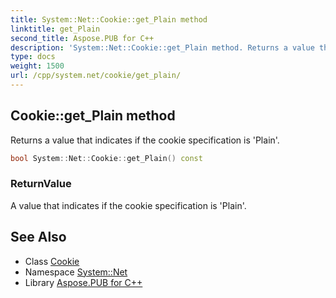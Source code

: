 ```yaml
---
title: System::Net::Cookie::get_Plain method
linktitle: get_Plain
second_title: Aspose.PUB for C++
description: 'System::Net::Cookie::get_Plain method. Returns a value that indicates if the cookie specification is ''Plain'' in C++.'
type: docs
weight: 1500
url: /cpp/system.net/cookie/get_plain/
---
```

## Cookie::get_Plain method


Returns a value that indicates if the cookie specification is 'Plain'.

```cpp
bool System::Net::Cookie::get_Plain() const
```


### ReturnValue

A value that indicates if the cookie specification is 'Plain'.

## See Also

* Class [Cookie](../)
* Namespace [System::Net](../../)
* Library [Aspose.PUB for C++](../../../)
